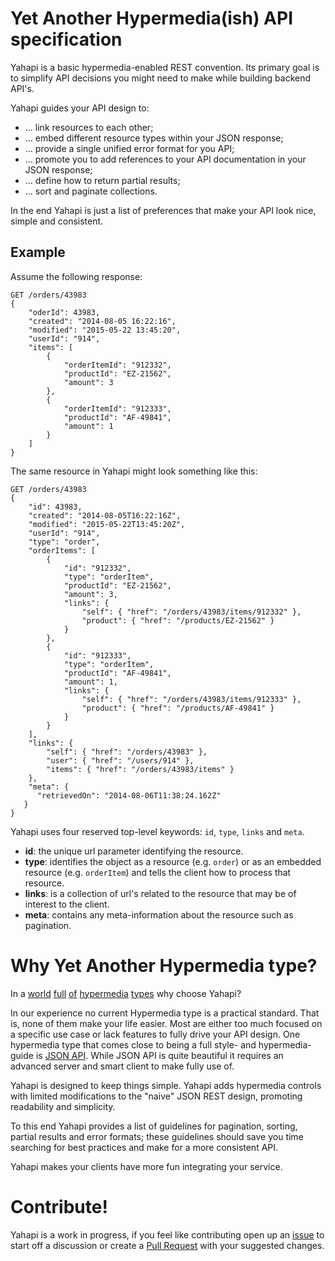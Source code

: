 # Yet Another Hypermedia(ish) API specification

Yahapi is a basic hypermedia-enabled REST convention. Its primary goal is to simplify API decisions you might need to make while building backend API's.

Yahapi guides your API design to:

- … link resources to each other;
- … embed different resource types within your JSON response;
- … provide a single unified error format for you API;
- … promote you to add references to your API documentation in your JSON response;
- … define how to return partial results;
- … sort and paginate collections.

In the end Yahapi is just a list of preferences that make your API look nice, simple and consistent.

## Example

Assume the following response:

```
GET /orders/43983
{
    "oderId": 43983,
    "created": "2014-08-05 16:22:16",
    "modified": "2015-05-22 13:45:20",
    "userId": "914",
    "items": [
        {
            "orderItemId": "912332",
            "productId": "EZ-21562",
            "amount": 3
        },
        {
            "orderItemId": "912333",
            "productId": "AF-49841",
            "amount": 1
        }
    ]
}
```

The same resource in Yahapi might look something like this:

```
GET /orders/43983
{
    "id": 43983,
    "created": "2014-08-05T16:22:16Z",
    "modified": "2015-05-22T13:45:20Z",
    "userId": "914",
    "type": "order",
    "orderItems": [
        {
            "id": "912332",
            "type": "orderItem",
            "productId": "EZ-21562",
            "amount": 3,
            "links": {
                "self": { "href": "/orders/43983/items/912332" },
                "product": { "href": "/products/EZ-21562" }
            }
        },
        {
            "id": "912333",
            "type": "orderItem",
            "productId": "AF-49841",
            "amount": 1,
            "links": {
                "self": { "href": "/orders/43983/items/912333" },
                "product": { "href": "/products/AF-49841" }
            }
        }
    ],
    "links": {
        "self": { "href": "/orders/43983" },
        "user": { "href": "/users/914" },
        "items": { "href": "/orders/43983/items" }
    },
    "meta": {
      "retrievedOn": "2014-08-06T11:38:24.162Z"
   }
}
```

Yahapi uses four reserved top-level keywords: `id`, `type`, `links` and `meta`.

* **id**: the unique url parameter identifying the resource.
* **type**: identifies the object as a resource (e.g. `order`) or as an embedded resource (e.g. `orderItem`) and tells the client how to process that resource.
* **links**: is a collection of url's related to the resource that may be of interest to the client.
* **meta**: contains any meta-information about the resource such as pagination.

# Why Yet Another Hypermedia type?

In a [world](http://json-ld.org/) [full](http://stateless.co/hal_specification.html) [of](https://github.com/kevinswiber/siren) [hypermedia](http://amundsen.com/media-types/collection/) [types](http://jsonapi.org/) why choose Yahapi?

In our experience no current Hypermedia type is a practical standard. That is, none of them make your life easier. Most are either too much focused on a specific use case or lack features to fully drive your API design.
One hypermedia type that comes close to being a full style- and hypermedia-guide is [JSON API](http://jsonapi.org/). While JSON API is quite beautiful it requires an advanced server and smart client to make fully use of.

Yahapi is designed to keep things simple. Yahapi adds hypermedia controls with limited modifications to the "naive" JSON REST design, promoting readability and simplicity.

To this end Yahapi provides a list of guidelines for pagination, sorting, partial results and error formats; these guidelines should save you time searching for best practices and make for a more consistent API.

Yahapi makes your clients have more fun integrating your service.

# Contribute!

Yahapi is a work in progress, if you feel like contributing open up an [issue](https://github.com/yahapi/yahapi/issues) to start off a discussion or create a [Pull Request](https://github.com/yahapi/yahapi/pulls) with your suggested changes.
